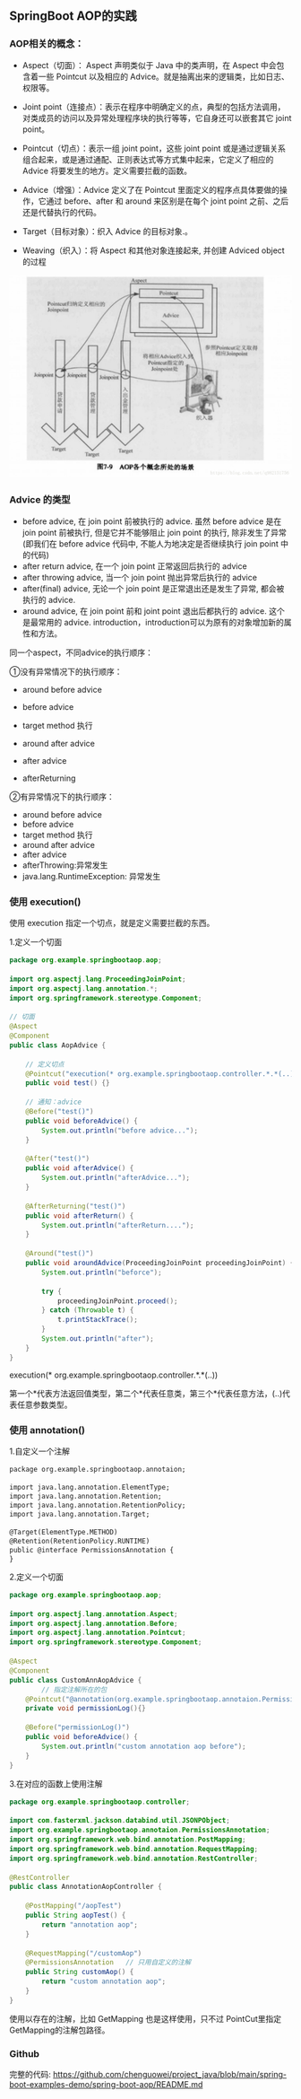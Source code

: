 ## SpringBoot AOP的实践

### AOP相关的概念：

- Aspect（切面）： Aspect 声明类似于 Java 中的类声明，在 Aspect 中会包含着一些 Pointcut 以及相应的 Advice。就是抽离出来的逻辑类，比如日志、权限等。

- Joint point（连接点）：表示在程序中明确定义的点，典型的包括方法调用，对类成员的访问以及异常处理程序块的执行等等，它自身还可以嵌套其它 joint point。
- Pointcut（切点）：表示一组 joint point，这些 joint point 或是通过逻辑关系组合起来，或是通过通配、正则表达式等方式集中起来，它定义了相应的 Advice 将要发生的地方。定义需要拦截的函数。
- Advice（增强）：Advice 定义了在 Pointcut 里面定义的程序点具体要做的操作，它通过 before、after 和 around 来区别是在每个 joint point 之前、之后还是代替执行的代码。
- Target（目标对象）：织入 Advice 的目标对象.。
- Weaving（织入）：将 Aspect 和其他对象连接起来, 并创建 Adviced object 的过程



![这里写图片描述](src/main/resources/static/70.png)

### Advice 的类型

- before advice, 在 join point 前被执行的 advice. 虽然 before advice 是在 join point 前被执行, 但是它并不能够阻止 join point 的执行, 除非发生了异常(即我们在 before advice 代码中, 不能人为地决定是否继续执行 join point 中的代码)
- after return advice, 在一个 join point 正常返回后执行的 advice
- after throwing advice, 当一个 join point 抛出异常后执行的 advice
- after(final) advice, 无论一个 join point 是正常退出还是发生了异常, 都会被执行的 advice.
- around advice, 在 join point 前和 joint point 退出后都执行的 advice. 这个是最常用的 advice.
  introduction，introduction可以为原有的对象增加新的属性和方法。

同一个aspect，不同advice的执行顺序：

①没有异常情况下的执行顺序：

- around before advice

- before advice
- target method 执行
- around after advice
- after advice
- afterReturning

②有异常情况下的执行顺序：

- around before advice
- before advice
- target method 执行
- around after advice
- after advice
- afterThrowing:异常发生
- java.lang.RuntimeException: 异常发生



### 使用 execution()

使用 execution 指定一个切点，就是定义需要拦截的东西。

1.定义一个切面

```java
package org.example.springbootaop.aop;

import org.aspectj.lang.ProceedingJoinPoint;
import org.aspectj.lang.annotation.*;
import org.springframework.stereotype.Component;

// 切面
@Aspect
@Component
public class AopAdvice {

    // 定义切点
    @Pointcut("execution(* org.example.springbootaop.controller.*.*(..))")
    public void test() {}

    // 通知：advice
    @Before("test()")
    public void beforeAdvice() {
        System.out.println("before advice...");
    }

    @After("test()")
    public void afterAdvice() {
        System.out.println("afterAdvice...");
    }

    @AfterReturning("test()")
    public void afterReturn() {
        System.out.println("afterReturn....");
    }

    @Around("test()")
    public void aroundAdvice(ProceedingJoinPoint proceedingJoinPoint) {
        System.out.println("beforce");

        try {
            proceedingJoinPoint.proceed();
        } catch (Throwable t) {
            t.printStackTrace();
        }
        System.out.println("after");
    }
}

```



execution(* org.example.springbootaop.controller.\*.\*(..))

第一个*代表方法返回值类型，第二个\*代表任意类，第三个\*代表任意方法，(..)代表任意参数类型。



### 使用 annotation()

1.自定义一个注解

```
package org.example.springbootaop.annotaion;

import java.lang.annotation.ElementType;
import java.lang.annotation.Retention;
import java.lang.annotation.RetentionPolicy;
import java.lang.annotation.Target;

@Target(ElementType.METHOD)
@Retention(RetentionPolicy.RUNTIME)
public @interface PermissionsAnnotation {
}
```

2.定义一个切面

```java
package org.example.springbootaop.aop;

import org.aspectj.lang.annotation.Aspect;
import org.aspectj.lang.annotation.Before;
import org.aspectj.lang.annotation.Pointcut;
import org.springframework.stereotype.Component;

@Aspect
@Component
public class CustomAnnAopAdvice {
		// 指定注解所在的包
    @Pointcut("@annotation(org.example.springbootaop.annotaion.PermissionsAnnotation)")
    private void permissionLog(){}

    @Before("permissionLog()")
    public void beforeAdvice() {
        System.out.println("custom annotation aop before");
    }
}
```

3.在对应的函数上使用注解

```java
package org.example.springbootaop.controller;

import com.fasterxml.jackson.databind.util.JSONPObject;
import org.example.springbootaop.annotaion.PermissionsAnnotation;
import org.springframework.web.bind.annotation.PostMapping;
import org.springframework.web.bind.annotation.RequestMapping;
import org.springframework.web.bind.annotation.RestController;

@RestController
public class AnnotationAopController {

    @PostMapping("/aopTest")
    public String aopTest() {
        return "annotation aop";
    }

    @RequestMapping("/customAop")
    @PermissionsAnnotation   // 只用自定义的注解
    public String customAop() {
        return "custom annotation aop";
    }
}
```

使用以存在的注解，比如 GetMapping 也是这样使用，只不过 PointCut里指定GetMapping的注解包路径。








### Github 

完整的代码: https://github.com/chenguowei/project_java/blob/main/spring-boot-examples-demo/spring-boot-aop/README.md
